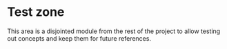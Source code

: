 # Test zone

This area is a disjointed module from the rest of the project to allow testing out concepts and keep them for future references.

